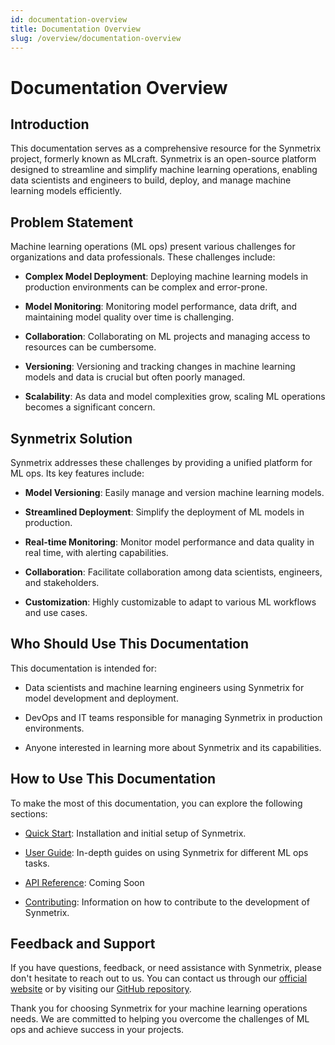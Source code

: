 ```yaml
---
id: documentation-overview
title: Documentation Overview
slug: /overview/documentation-overview
---
```


# Documentation Overview

## Introduction

This documentation serves as a comprehensive resource for the Synmetrix project, formerly known as MLcraft. Synmetrix is an open-source platform designed to streamline and simplify machine learning operations, enabling data scientists and engineers to build, deploy, and manage machine learning models efficiently.

## Problem Statement

Machine learning operations (ML ops) present various challenges for organizations and data professionals. These challenges include:

- **Complex Model Deployment**: Deploying machine learning models in production environments can be complex and error-prone.

- **Model Monitoring**: Monitoring model performance, data drift, and maintaining model quality over time is challenging.

- **Collaboration**: Collaborating on ML projects and managing access to resources can be cumbersome.

- **Versioning**: Versioning and tracking changes in machine learning models and data is crucial but often poorly managed.

- **Scalability**: As data and model complexities grow, scaling ML operations becomes a significant concern.

## Synmetrix Solution

Synmetrix addresses these challenges by providing a unified platform for ML ops. Its key features include:

- **Model Versioning**: Easily manage and version machine learning models.

- **Streamlined Deployment**: Simplify the deployment of ML models in production.

- **Real-time Monitoring**: Monitor model performance and data quality in real time, with alerting capabilities.

- **Collaboration**: Facilitate collaboration among data scientists, engineers, and stakeholders.

- **Customization**: Highly customizable to adapt to various ML workflows and use cases.

## Who Should Use This Documentation

This documentation is intended for:

- Data scientists and machine learning engineers using Synmetrix for model development and deployment.

- DevOps and IT teams responsible for managing Synmetrix in production environments.

- Anyone interested in learning more about Synmetrix and its capabilities.

## How to Use This Documentation

To make the most of this documentation, you can explore the following sections:

- [Quick Start](/docs/index.md): Installation and initial setup of Synmetrix.

- [User Guide](/docs/usage/user-guide/index.md): In-depth guides on using Synmetrix for different ML ops tasks.

- [API Reference](index.md/): Coming Soon

- [Contributing](/docs/development/contributing/index.md): Information on how to contribute to the development of Synmetrix.

## Feedback and Support

If you have questions, feedback, or need assistance with Synmetrix, please don't hesitate to reach out to us. You can contact us through our [official website](https://synmetrix.io) or by visiting our [GitHub repository](https://github.com/synmetrix-io/synmetrix).

Thank you for choosing Synmetrix for your machine learning operations needs. We are committed to helping you overcome the challenges of ML ops and achieve success in your projects.
